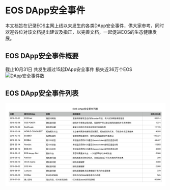 # EOS DApp安全事件

本文档旨在记录EOS主网上线以来发生的各类DApp安全事件，供大家参考，同时欢迎各位对该文档提出建议及指正，以完善文档，一起促进EOS的生态健康发展。

## EOS DApp安全事件概要

截止10月31日 共发生超过15起DApp安全事件 损失近36万个EOS
<img src="https://github.com/peckshield/EOS/blob/master/dapp_known_attacks/dapp_attacks_summary_2018-10-31.png" width="400" height="280" alt="DApp安全事件数"/>

## EOS DApp安全事件列表
![](eos_dapp_attacks_2018_10_31.png)